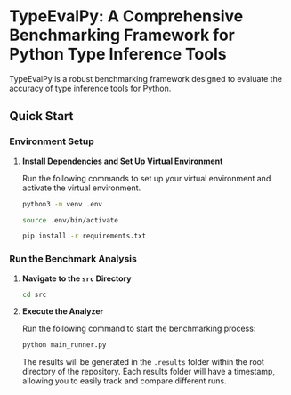 # TypeEvalPy: A Comprehensive Benchmarking Framework for Python Type Inference Tools

TypeEvalPy is a robust benchmarking framework designed to evaluate the accuracy of type inference tools for Python.

## Quick Start

### Environment Setup

1. **Install Dependencies and Set Up Virtual Environment**

   Run the following commands to set up your virtual environment and activate the virtual environment.

   ```bash
   python3 -m venv .env
   ```

   ```bash
   source .env/bin/activate
   ```

   ```bash
   pip install -r requirements.txt
   ```


### Run the Benchmark Analysis

1. **Navigate to the `src` Directory**

   ```bash
   cd src
   ```

2. **Execute the Analyzer**

   Run the following command to start the benchmarking process:

   ```bash
   python main_runner.py
   ```

   The results will be generated in the `.results` folder within the root directory of the repository. Each results folder will have a timestamp, allowing you to easily track and compare different runs.
